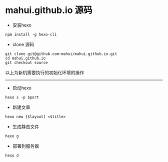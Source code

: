 # mahui.github.io 源码

- 安装hexo
```
npm install -g hexo-cli
```
- clone 源码
```
git clone git@github.com:mahui/mahui.github.io.git
cd mahui.github.io
git checkout source
```

以上为新机需要执行的初始化环境的操作

---------------------------

- 启动hexo
```
hexo s -p $port
```
- 新建文章
```
hexo new [$layout] <$title>
```
- 生成静态文件
```
hexo g
```
- 部署到服务器
```
hexo d
```